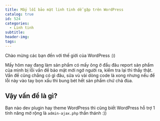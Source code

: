 ```yaml
---
title: Mấy lỗi bảo mật linh tinh dễ gặp trên WordPress
catalog: true
id: 524
categories:
  - Linh tinh
subtitle:
header-img:
tags:
---
```


Chào mừng các bạn đến với thế giới của WordPress :))

Mấy hôm nay đang làm sản phẩm có mấy ông ở đẩu đâu report sản phẩm của mình bị lỗi vấn đề bảo mật mới ngớ người ra, kiểm tra lại thì thấy thật. Vấn đề cũng chẳng có gì đâu, sửa vù vài dòng code là xong nhưng nếu để lỗi này vào tay bọn xấu thì bung bét hết sản phẩm chứ chả đùa.

## Vậy vấn đề là gì?

Bạn nào dev plugin hay theme WordPress thì cũng biết WordPress hỗ trợ 1 tính năng mở rộng là `admin-ajax.php` thần thánh :))

##  